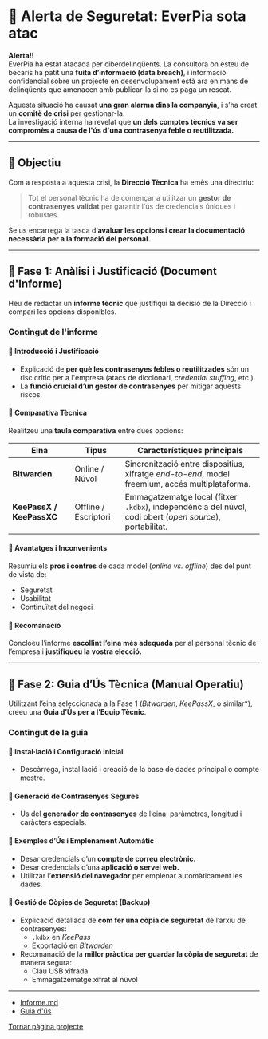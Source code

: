 # 🛑 Alerta de Seguretat: EverPia sota atac

**Alerta!!**  
EverPia ha estat atacada per ciberdelinqüents. La consultora on esteu de becaris ha patit una **fuita d’informació (data breach)**, i informació confidencial sobre un projecte en desenvolupament està ara en mans de delinqüents que amenacen amb publicar-la si no es paga un rescat.

Aquesta situació ha causat **una gran alarma dins la companyia**, i s’ha creat un **comitè de crisi** per gestionar-la.  
La investigació interna ha revelat que **un dels comptes tècnics va ser compromès a causa de l'ús d'una contrasenya feble o reutilitzada.**

---

## 🎯 Objectiu

Com a resposta a aquesta crisi, la **Direcció Tècnica** ha emès una directriu:

> Tot el personal tècnic ha de començar a utilitzar un **gestor de contrasenyes validat** per garantir l'ús de credencials úniques i robustes.

Se us encarrega la tasca d’**avaluar les opcions i crear la documentació necessària per a la formació del personal.**

---

## 🧩 Fase 1: Anàlisi i Justificació (Document d'Informe)

Heu de redactar un **informe tècnic** que justifiqui la decisió de la Direcció i compari les opcions disponibles.

### Contingut de l'informe

#### 🔹 Introducció i Justificació
- Explicació de **per què les contrasenyes febles o reutilitzades** són un risc crític per a l'empresa (atacs de diccionari, *credential stuffing*, etc.).  
- La **funció crucial d’un gestor de contrasenyes** per mitigar aquests riscos.

#### 🔹 Comparativa Tècnica
Realitzeu una **taula comparativa** entre dues opcions:

| Eina | Tipus | Característiques principals |
|------|--------|-----------------------------|
| **Bitwarden** | Online / Núvol | Sincronització entre dispositius, xifratge *end-to-end*, model freemium, accés multiplataforma. |
| **KeePassX / KeePassXC** | Offline / Escriptori | Emmagatzematge local (fitxer `.kdbx`), independència del núvol, codi obert (*open source*), portabilitat. |

#### 🔹 Avantatges i Inconvenients
Resumiu els **pros i contres** de cada model (*online vs. offline*) des del punt de vista de:
- Seguretat  
- Usabilitat  
- Continuïtat del negoci  

#### 🔹 Recomanació
Concloeu l’informe **escollint l’eina més adequada** per al personal tècnic de l’empresa i **justifiqueu la vostra elecció.**

---

## 🧠 Fase 2: Guia d’Ús Tècnica (Manual Operatiu)

Utilitzant l’eina seleccionada a la Fase 1 (*Bitwarden*, *KeePassX*, o similar*), creeu una **Guia d’Ús per a l’Equip Tècnic**.

### Contingut de la guia

#### 🔹 Instal·lació i Configuració Inicial
- Descàrrega, instal·lació i creació de la base de dades principal o compte mestre.

#### 🔹 Generació de Contrasenyes Segures
- Ús del **generador de contrasenyes** de l’eina: paràmetres, longitud i caràcters especials.

#### 🔹 Exemples d’Ús i Emplenament Automàtic
- Desar credencials d’un **compte de correu electrònic.**  
- Desar credencials d’una **aplicació o servei web.**  
- Utilitzar l’**extensió del navegador** per emplenar automàticament les dades.

#### 🔹 Gestió de Còpies de Seguretat (Backup)
- Explicació detallada de **com fer una còpia de seguretat** de l’arxiu de contrasenyes:
  - `.kdbx` en *KeePass*  
  - Exportació en *Bitwarden*  
- Recomanació de la **millor pràctica per guardar la còpia de seguretat** de manera segura:
  - Clau USB xifrada  
  - Emmagatzematge xifrat al núvol  

---

- [Informe.md](informe.md)
- [Guia d'ús](guia.md)

[Tornar pàgina projecte](../README.md)


